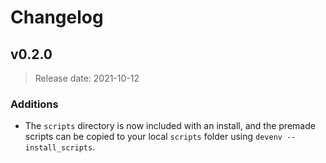 # Changelog

## v0.2.0

> Release date: 2021-10-12

### Additions

- The `scripts` directory is now included with an install, and the premade scripts can
  be copied to your local `scripts` folder using `devenv --install_scripts`.
